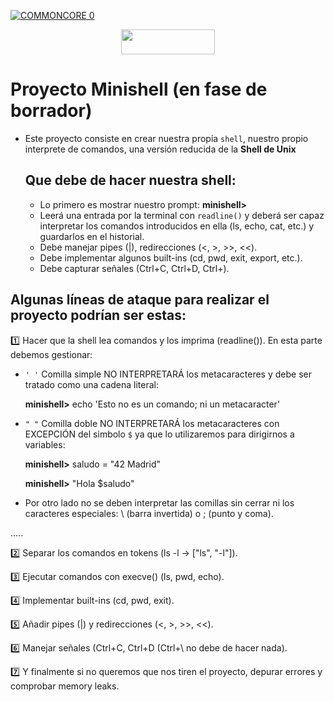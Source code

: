 [![COMMONCORE 0](https://img.shields.io/badge/%20<<%20C%20o%20m%20m%20o%20n%20C%20o%20r%20e%20-c988f9)](https://github.com/fran-byte/Cursus-42-Madrid)

<div align="center">

<a href="#"><img src="https://img.shields.io/badge/%20%20minishell%20%20-00008b" style="width:150px;height:40px;"></a>

</div>


# Proyecto Minishell (en fase de borrador)

- Este proyecto consiste en crear nuestra propia `shell`, nuestro propio interprete de comandos,
  una versión reducida de la **Shell de Unix**

  ## Que debe de hacer nuestra shell:
  - Lo primero es mostrar nuestro prompt: **minishell>**
  - Leerá una entrada por la terminal con `readline()` y deberá ser capaz interpretar los comandos
    introducidos en ella (ls, echo, cat, etc.) y guardarlos en el historial.
  - Debe manejar pipes (|), redirecciones (<, >, >>, <<).
  - Debe implementar algunos built-ins (cd, pwd, exit, export, etc.).
  - Debe capturar señales (Ctrl+C, Ctrl+D, Ctrl+\).
 
 ## Algunas líneas de ataque para realizar el proyecto podrían ser estas:

1️⃣ Hacer que la shell lea comandos y los imprima (readline()).
   En esta parte debemos gestionar:
  
- `' '` Comilla simple NO INTERPRETARÁ los metacaracteres y debe ser tratado como una cadena literal:

  **minishell>** echo 'Esto no es un comando; ni un metacaracter'
 
- `" "` Comilla doble NO INTERPRETARÁ los metacaracteres con EXCEPCIÓN del simbolo `$` ya que lo utilizaremos para dirigirnos a variables:

  **minishell>** saludo = "42 Madrid"

  **minishell>** "Hola $saludo"
  
- Por otro lado no se deben interpretar las comillas sin cerrar ni los caracteres especiales: \ (barra invertida) o ; (punto y coma).


.....

2️⃣ Separar los comandos en tokens (ls -l → ["ls", "-l"]).

3️⃣ Ejecutar comandos con execve() (ls, pwd, echo).

4️⃣ Implementar built-ins (cd, pwd, exit).

5️⃣ Añadir pipes (|) y redirecciones (<, >, >>, <<).

6️⃣ Manejar señales (Ctrl+C, Ctrl+D (Ctrl+\ no debe de hacer nada).

7️⃣ Y finalmente si no queremos que nos tiren el proyecto, depurar errores y comprobar memory leaks.
